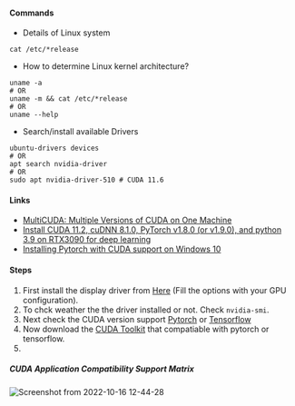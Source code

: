 #### Commands
- Details of Linux system
```
cat /etc/*release
```
- How to determine Linux kernel architecture?
```
uname -a
# OR
uname -m && cat /etc/*release
# OR 
uname --help
````
- Search/install available Drivers
```
ubuntu-drivers devices
# OR
apt search nvidia-driver
# OR 
sudo apt nvidia-driver-510 # CUDA 11.6
```

#### Links
- [MultiCUDA: Multiple Versions of CUDA on One Machine](https://medium.com/@peterjussi/multicuda-multiple-versions-of-cuda-on-one-machine-4b6ccda6faae)
- [Install CUDA 11.2, cuDNN 8.1.0, PyTorch v1.8.0 (or v1.9.0), and python 3.9 on RTX3090 for deep learning
](https://medium.com/analytics-vidhya/install-cuda-11-2-cudnn-8-1-0-and-python-3-9-on-rtx3090-for-deep-learning-fcf96c95f7a1)
- [Installing Pytorch with CUDA support on Windows 10](https://pub.towardsai.net/installing-pytorch-with-cuda-support-on-windows-10-a38b1134535e)

#### Steps
1. First install the display driver from [Here](https://www.nvidia.com/download/index.aspx) (Fill the options with your GPU configuration).
2. To chck weather the the driver installed or not. Check ```nvidia-smi```.
3. Next check the CUDA version support [Pytorch](https://pytorch.org/get-started/locally/) or [Tensorflow](https://www.tensorflow.org/install/pip)
4. Now download the [CUDA Toolkit](https://developer.nvidia.com/cuda-toolkit-archive) that compatiable with pytorch or tensorflow.
5. 



##### CUDA Application Compatibility Support Matrix
![Screenshot from 2022-10-16 12-44-28](https://user-images.githubusercontent.com/65369990/196057463-68c0da93-ae3b-44aa-bb05-61a4d2f1cf01.png)

